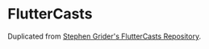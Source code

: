 # FlutterCasts

Duplicated from [Stephen Grider's FlutterCasts Repository](https://github.com/StephenGrider/FlutterCasts).
